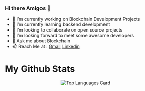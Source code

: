 ### Hi there Amigos 👋



- 🔭 I’m currently working on Blockchain Development Projects 
- 🌱 I’m currently learning backend development
- 👯 I’m looking to collaborate on open source projects
- 🤔 I’m looking forward to meet some awesome developers
- 💬 Ask me about Blockchain
- 📫 Reach Me at : <a href="swarupyeole11@gmail.com">Gmail</a>&nbsp;<a href="https://www.linkedin.com/in/swarupyeole/">Linkedin</a>




# My Github Stats


<div align="center">
  
<!--  ![Github stats](https://github-readme-stats.vercel.app/api?username=swarupyeole11&bg_color=black&show_icons=true&count_private=true) -->
 
   ![Top Languages Card](https://github-readme-stats.vercel.app/api/top-langs/?username=swarupyeole11&layout=compact)
  
</div>







